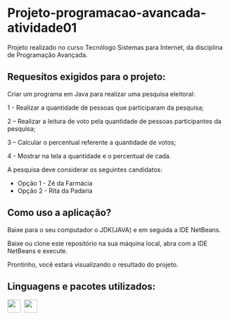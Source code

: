 # Projeto-programacao-avancada-atividade01

Projeto realizado no curso Tecnólogo Sistemas para Internet, da disciplina de Programação Avançada.

## Requesitos exigidos para o projeto:

Criar um programa em Java para realizar uma pesquisa eleitoral:

1 - Realizar a quantidade de pessoas que participaram da pesquisa;

2 – Realizar a leitura de voto pela quantidade de pessoas participantes da pesquisa;

3 – Calcular o percentual referente a quantidade de votos;

4 - Mostrar na tela a quantidade e o percentual de cada.


A pesquisa deve considerar os seguintes candidatos:

- Opção 1 - Zé da Farmácia
- Opção 2 - Rita da Padaria

## Como uso a aplicação?

Baixe para o seu computador o JDK(JAVA) e em seguida a IDE NetBeans. 

Baixe ou clone este repositório na sua máquina local, abra com a IDE NetBeans e execute.

Prontinho, você estará visualizando o resultado do projeto.

## Linguagens e pacotes utilizados:

<div style="display: grid; grid-auto-flow:column; width: fit-content; gap: 0.5rem;">
    <img height="30px" src="https://cdn.jsdelivr.net/gh/devicons/devicon/icons/java/java-original-wordmark.svg" />
    <img height="30px" src="https://upload.wikimedia.org/wikipedia/commons/9/98/Apache_NetBeans_Logo.svg"></a>
</div>
